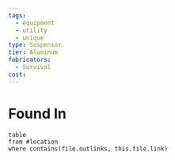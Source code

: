 ```yaml
---
tags:
  - equipment
  - utility
  - unique
type: Suspensor
tier: Aluminum
fabricators:
  - Survival
cost:
---
```

# Found In
```dataview
table
from #location 
where contains(file.outlinks, this.file.link)
```
